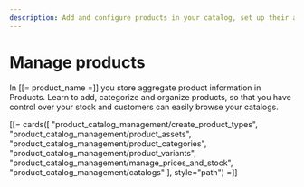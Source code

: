 ```yaml
---
description: Add and configure products in your catalog, set up their attributes and define availability and stock.
---
```


# Manage products

In [[= product_name =]] you store aggregate product information in Products.
Learn to add, categorize and organize products, so that you have control over 
your stock and customers can easily browse your catalogs.


[[= cards([
    "product_catalog_management/create_product_types",
    "product_catalog_management/product_assets",
    "product_catalog_management/product_categories",
    "product_catalog_management/product_variants",
    "product_catalog_management/manage_prices_and_stock",
    "product_catalog_management/catalogs"
], style="path") =]]
